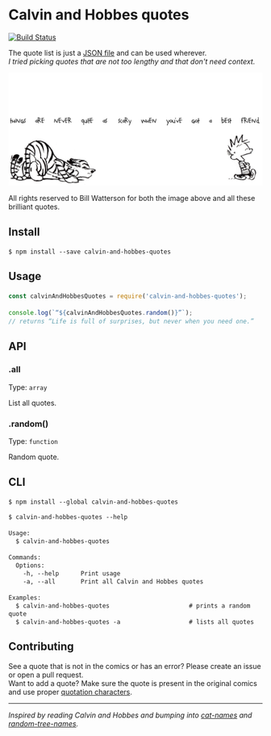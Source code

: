 # Calvin and Hobbes quotes
[![Build Status](https://img.shields.io/travis/Siilwyn/calvin-and-hobbes-quotes/master.svg?style=flat-square)](https://travis-ci.org/Siilwyn/calvin-and-hobbes-quotes)

The quote list is just a [JSON file](src/quotes.json) and can be used wherever.  
*I tried picking quotes that are not too lengthy and that don't need context.*

![](a-best-friend.jpg)

All rights reserved to Bill Watterson for both the image above and all these brilliant quotes.

## Install
```
$ npm install --save calvin-and-hobbes-quotes
```

## Usage
```js
const calvinAndHobbesQuotes = require('calvin-and-hobbes-quotes');

console.log(`“${calvinAndHobbesQuotes.random()}”`);
// returns “Life is full of surprises, but never when you need one.”
```

## API

### .all
Type: `array`

List all quotes.

### .random()
Type: `function`

Random quote.

## CLI
```
$ npm install --global calvin-and-hobbes-quotes
```

```
$ calvin-and-hobbes-quotes --help

Usage:
  $ calvin-and-hobbes-quotes

Commands:
  Options:
    -h, --help      Print usage
    -a, --all       Print all Calvin and Hobbes quotes

Examples:
  $ calvin-and-hobbes-quotes                      # prints a random quote
  $ calvin-and-hobbes-quotes -a                   # lists all quotes
```

## Contributing
See a quote that is not in the comics or has an error? Please create an issue or open a pull request.  
Want to add a quote? Make sure the quote is present in the original comics and use proper [quotation characters](http://smartquotesforsmartpeople.com/).

___

*Inspired by reading Calvin and Hobbes and bumping into [cat-names](https://github.com/sindresorhus/cat-names) and [random-tree-names](https://github.com/pguth/random-tree-names/).*
